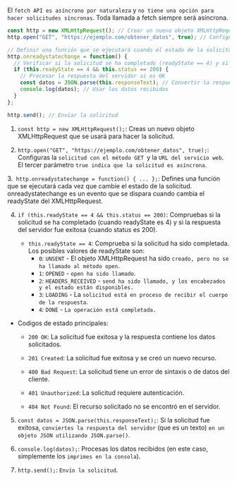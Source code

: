 El ``fetch API es asíncrono por naturaleza`` y ``no tiene una opción para hacer solicitudes síncronas``. Toda llamada a fetch siempre será asíncrona.

```js
const http = new XMLHttpRequest(); // Crear un nuevo objeto XMLHttpRequest
http.open("GET", "https://ejemplo.com/obtener_datos", true); // Configurar la solicitud

// Definir una función que se ejecutará cuando el estado de la solicitud cambie
http.onreadystatechange = function() {
  // Verificar si la solicitud se ha completado (readyState == 4) y si la respuesta fue exitosa (status == 200)
  if (this.readyState == 4 && this.status == 200) {
    // Procesar la respuesta del servidor si es OK
    const datos = JSON.parse(this.responseText); // Convertir la respuesta a formato JSON
    console.log(datos); // Usar los datos recibidos
  }
};

http.send(); // Enviar la solicitud
```

1. ``const http = new XMLHttpRequest();``: Creas un nuevo objeto XMLHttpRequest que se usará para hacer la solicitud.
   
2. ``http.open("GET", "https://ejemplo.com/obtener_datos", true);``: Configuras la ``solicitud con el método GET ``y la ``URL del servicio web``. El tercer parámetro ``true indica que la solicitud es asíncrona``.
   
3.`` http.onreadystatechange = function() { ... };``: Defines una función que se ejecutará cada vez que cambie el estado de la solicitud. onreadystatechange es un evento que se dispara cuando cambia el readyState del XMLHttpRequest.
   
4. ``if (this.readyState == 4 && this.status == 200)``: Compruebas si la solicitud se ha completado (cuando readyState es 4) y si la respuesta del servidor fue exitosa (cuando status es 200).
   
   - ``this.readyState == 4``: Comprueba si la solicitud ha sido completada. Los posibles valores de readyState son:
        - ``0``: ``UNSENT`` - El objeto XMLHttpRequest ha sido ``creado, pero no se ha llamado al método open``.
        - ``1``: ``OPENED`` - ``open ha sido llamado``.
        - ``2``: ``HEADERS_RECEIVED`` - ``send ha sido llamado, y los encabezados y el estado están disponibles.``
        - ``3``: ``LOADING`` - La ``solicitud está en proceso de recibir el cuerpo de la respuesta``.
        - ``4``: ``DONE`` - ``La operación está completada.   ``
  - Codigos de estado principales:
    
    - ``200 OK``: La solicitud fue exitosa y la respuesta contiene los datos solicitados.
  
    - ``201 Created``: La solicitud fue exitosa y se creó un nuevo recurso.
  
    - ``400 Bad Request``: La solicitud tiene un error de sintaxis o de datos del cliente.
  
    - ``401 Unauthorized``: La solicitud requiere autenticación.
  
    - ``404 Not Found``: El recurso solicitado no se encontró en el servidor.
  
5. ``const datos = JSON.parse(this.responseText);``: Si la solicitud fue exitosa, ``conviertes la respuesta del servidor`` (que es un texto) ``en un objeto JSON utilizando JSON.parse()``.
   
6. ``console.log(datos);``: Procesas los datos recibidos (en este caso, simplemente los ``imprimes en la consola``).
   
7. ``http.send();``: ``Envío la solicitud``.